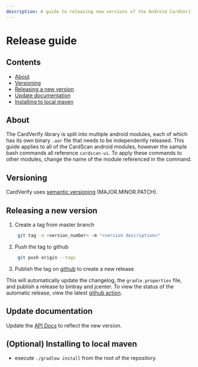 ```yaml
---
description: A guide to releasing new versions of the Android CardVerify SDK.
---
```


# Release guide

## Contents

* [About](release-guide.md#about)
* [Versioning](release-guide.md#versioning)
* [Releasing a new version](release-guide.md#releasing-a-new-version)
* [Update documentation](release-guide.md#update-documentation)
* [Installing to local maven](release-guide.md#optional-installing-to-local-maven)

## About

The CardVerify library is split into multiple android modules, each of which has its own binary `.aar` file that needs to be independently released. This guide applies to all of the CardScan android modules, however the sample bash commands all reference `cardscan-ui`. To apply these commands to other modules, change the name of the module referenced in the command.

## Versioning

CardVerify uses [semantic versioning](https://semver.org/) \(MAJOR.MINOR.PATCH\).

## Releasing a new version

1. Create a tag from master branch

   ```bash
    git tag -a <version_number> -m "<version description>"
   ```

2. Push the tag to github

   ```bash
    git push origin --tags
   ```

3. Publish the tag on [github](https://github.com/getbouncer/cardverify-android/releases) to create a new release

This will automatically update the changelog, the `gradle.properties` file, and publish a release to bintray and jcenter. To view the status of the automatic release, view the latest [github action](https://github.com/getbouncer/cardverify-android/actions?query=event%3Arelease).

## Update documentation

Update the [API Docs](https://github.com/getbouncer/apidocs/blob/master/card-verify/android-integration-guide/README.md) to reflect the new version.

## \(Optional\) Installing to local maven

* execute `./gradlew install` from the root of the repository.

